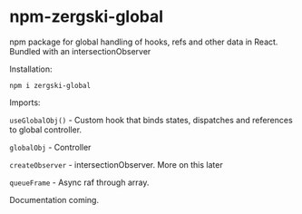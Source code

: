# npm-zergski-global
 npm package for global handling of hooks, refs and other data in React. Bundled with an intersectionObserver

Installation:

`npm i zergski-global`


Imports:

`useGlobalObj()` - Custom hook that binds states, dispatches and references to global controller.

`globalObj` - Controller

`createObserver` - intersectionObserver. More on this later

`queueFrame` - Async raf through array.


Documentation coming.
